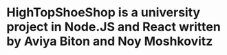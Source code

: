 # HighTopShoeShop is a university project in Node.JS and React written by Aviya Biton and Noy Moshkovitz

